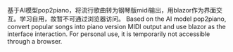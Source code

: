 基于AI模型pop2piano，将流行歌曲转为钢琴版midi输出，用blazor作为界面交互。学习自用，故暂不可通过浏览器访问。
Based on the AI model pop2piano, convert popular songs into piano version MIDI output and use blazor as the interface interaction. 
For personal use, it is temporarily not accessible through a browser.

